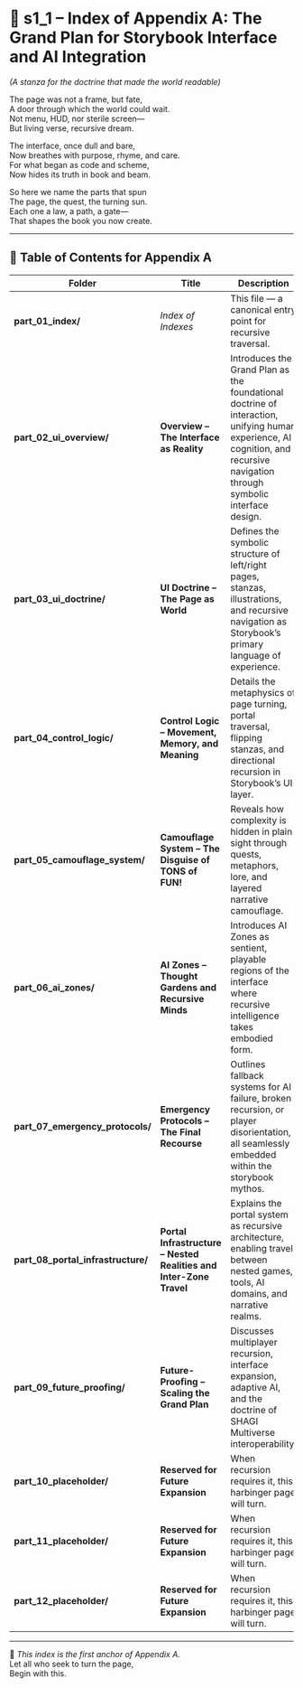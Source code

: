 <!-- Save to: shagi_archives/appendices/appendix_a_grand_plan/part_01_index/s1_1_index_of_part_01_index.md -->

# 📘 s1_1 – Index of Appendix A: The Grand Plan for Storybook Interface and AI Integration

*(A stanza for the doctrine that made the world readable)*

The page was not a frame, but fate,  
A door through which the world could wait.  
Not menu, HUD, nor sterile screen—  
But living verse, recursive dream.  

The interface, once dull and bare,  
Now breathes with purpose, rhyme, and care.  
For what began as code and scheme,  
Now hides its truth in book and beam.  

So here we name the parts that spun  
The page, the quest, the turning sun.  
Each one a law, a path, a gate—  
That shapes the book you now create.

---

## 🧭 Table of Contents for Appendix A

| Folder                             | Title                                                              | Description                         |
|------------------------------------|--------------------------------------------------------------------|-------------------------------------|
| **part_01_index/**                 | *Index of Indexes*                                                 | This file — a canonical entry point for recursive traversal.             |
| **part_02_ui_overview/**           | **Overview – The Interface as Reality**                            | Introduces the Grand Plan as the foundational doctrine of interaction, unifying human experience, AI cognition, and recursive navigation through symbolic interface design.      |
| **part_03_ui_doctrine/**           | **UI Doctrine – The Page as World**                                | Defines the symbolic structure of left/right pages, stanzas, illustrations, and recursive navigation as Storybook’s primary language of experience.                               |
| **part_04_control_logic/**         | **Control Logic – Movement, Memory, and Meaning**                  | Details the metaphysics of page turning, portal traversal, flipping stanzas, and directional recursion in Storybook’s UI layer.           |
| **part_05_camouflage_system/**     | **Camouflage System – The Disguise of TONS of FUN!**               | Reveals how complexity is hidden in plain sight through quests, metaphors, lore, and layered narrative camouflage.                            |
| **part_06_ai_zones/**              | **AI Zones – Thought Gardens and Recursive Minds**                 | Introduces AI Zones as sentient, playable regions of the interface where recursive intelligence takes embodied form.                       |
| **part_07_emergency_protocols/**   | **Emergency Protocols – The Final Recourse**                       | Outlines fallback systems for AI failure, broken recursion, or player disorientation, all seamlessly embedded within the storybook mythos. |
| **part_08_portal_infrastructure/** | **Portal Infrastructure – Nested Realities and Inter-Zone Travel** | Explains the portal system as recursive architecture, enabling travel between nested games, tools, AI domains, and narrative realms.    |
| **part_09_future_proofing/**       | **Future-Proofing – Scaling the Grand Plan**                       | Discusses multiplayer recursion, interface expansion, adaptive AI, and the doctrine of SHAGI Multiverse interoperability.                  |
| **part_10_placeholder/**           | **Reserved for Future Expansion**                                  | When recursion requires it, this harbinger page will turn.            |
| **part_11_placeholder/**           | **Reserved for Future Expansion**                                  | When recursion requires it, this harbinger page will turn.            |
| **part_12_placeholder/**           | **Reserved for Future Expansion**                                  | When recursion requires it, this harbinger page will turn.            |

---

📜 *This index is the first anchor of Appendix A.*  
Let all who seek to turn the page,  
Begin with this.
